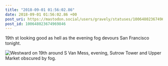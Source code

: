 ```yaml
---
title: "2018-09-01 01:56:02.86"
date: 2018-09-01 01:56:02.86 +00
post_uri: https://mastodon.social/users/gravely/statuses/100648023674969846
post_id: 100648023674969846
---
```

19th st looking good as hell as the evening fog devours San Francisco tonight.


![Westward on 19th around S Van Mess, evening, Sutrow Tower and Upper Market obscured by fog.](/images/5965940.jpeg)

